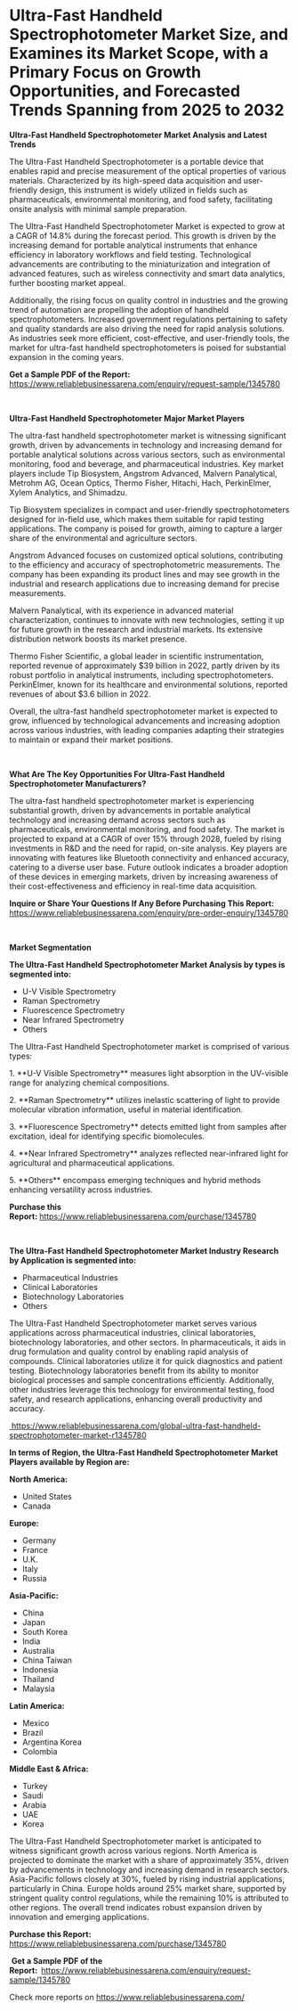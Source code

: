 <p><h1>Ultra-Fast Handheld Spectrophotometer Market Size, and Examines its Market Scope, with a Primary Focus on Growth Opportunities, and Forecasted Trends Spanning from 2025 to 2032</h1></p><p><strong>Ultra-Fast Handheld Spectrophotometer Market Analysis and Latest Trends</strong></p>
<p><p>The Ultra-Fast Handheld Spectrophotometer is a portable device that enables rapid and precise measurement of the optical properties of various materials. Characterized by its high-speed data acquisition and user-friendly design, this instrument is widely utilized in fields such as pharmaceuticals, environmental monitoring, and food safety, facilitating onsite analysis with minimal sample preparation.</p><p>The Ultra-Fast Handheld Spectrophotometer Market is expected to grow at a CAGR of 14.8% during the forecast period. This growth is driven by the increasing demand for portable analytical instruments that enhance efficiency in laboratory workflows and field testing. Technological advancements are contributing to the miniaturization and integration of advanced features, such as wireless connectivity and smart data analytics, further boosting market appeal.</p><p>Additionally, the rising focus on quality control in industries and the growing trend of automation are propelling the adoption of handheld spectrophotometers. Increased government regulations pertaining to safety and quality standards are also driving the need for rapid analysis solutions. As industries seek more efficient, cost-effective, and user-friendly tools, the market for ultra-fast handheld spectrophotometers is poised for substantial expansion in the coming years.</p></p>
<p><strong>Get a Sample PDF of the Report:&nbsp;</strong> <a href="https://www.reliablebusinessarena.com/enquiry/request-sample/1345780?utm_campaign=2112&utm_medium=2&utm_source=Github&utm_content=ia&utm_term=27022025&utm_id=ultra-fast-handheld-spectrophotometer">https://www.reliablebusinessarena.com/enquiry/request-sample/1345780</a></p>
<p>&nbsp;</p>
<p><strong>Ultra-Fast Handheld Spectrophotometer Major Market Players</strong></p>
<p><p>The ultra-fast handheld spectrophotometer market is witnessing significant growth, driven by advancements in technology and increasing demand for portable analytical solutions across various sectors, such as environmental monitoring, food and beverage, and pharmaceutical industries. Key market players include Tip Biosystem, Angstrom Advanced, Malvern Panalytical, Metrohm AG, Ocean Optics, Thermo Fisher, Hitachi, Hach, PerkinElmer, Xylem Analytics, and Shimadzu.</p><p>Tip Biosystem specializes in compact and user-friendly spectrophotometers designed for in-field use, which makes them suitable for rapid testing applications. The company is poised for growth, aiming to capture a larger share of the environmental and agriculture sectors.</p><p>Angstrom Advanced focuses on customized optical solutions, contributing to the efficiency and accuracy of spectrophotometric measurements. The company has been expanding its product lines and may see growth in the industrial and research applications due to increasing demand for precise measurements.</p><p>Malvern Panalytical, with its experience in advanced material characterization, continues to innovate with new technologies, setting it up for future growth in the research and industrial markets. Its extensive distribution network boosts its market presence.</p><p>Thermo Fisher Scientific, a global leader in scientific instrumentation, reported revenue of approximately $39 billion in 2022, partly driven by its robust portfolio in analytical instruments, including spectrophotometers. PerkinElmer, known for its healthcare and environmental solutions, reported revenues of about $3.6 billion in 2022.</p><p>Overall, the ultra-fast handheld spectrophotometer market is expected to grow, influenced by technological advancements and increasing adoption across various industries, with leading companies adapting their strategies to maintain or expand their market positions.</p></p>
<p>&nbsp;</p>
<p><strong>What Are The Key Opportunities For Ultra-Fast Handheld Spectrophotometer Manufacturers?</strong></p>
<p><p>The ultra-fast handheld spectrophotometer market is experiencing substantial growth, driven by advancements in portable analytical technology and increasing demand across sectors such as pharmaceuticals, environmental monitoring, and food safety. The market is projected to expand at a CAGR of over 15% through 2028, fueled by rising investments in R&D and the need for rapid, on-site analysis. Key players are innovating with features like Bluetooth connectivity and enhanced accuracy, catering to a diverse user base. Future outlook indicates a broader adoption of these devices in emerging markets, driven by increasing awareness of their cost-effectiveness and efficiency in real-time data acquisition.</p></p>
<p><strong>Inquire or Share Your Questions If Any Before Purchasing This Report:</strong> <a href="https://www.reliablebusinessarena.com/enquiry/pre-order-enquiry/1345780?utm_campaign=2112&utm_medium=2&utm_source=Github&utm_content=ia&utm_term=27022025&utm_id=ultra-fast-handheld-spectrophotometer">https://www.reliablebusinessarena.com/enquiry/pre-order-enquiry/1345780</a></p>
<p>&nbsp;</p>
<p><strong>Market Segmentation</strong></p>
<p><strong>The Ultra-Fast Handheld Spectrophotometer Market Analysis by types is segmented into:</strong></p>
<p><ul><li>U-V Visible Spectrometry</li><li>Raman Spectrometry</li><li>Fluorescence Spectrometry</li><li>Near Infrared Spectrometry</li><li>Others</li></ul></p>
<p><p>The Ultra-Fast Handheld Spectrophotometer market is comprised of various types: </p><p>1. **U-V Visible Spectrometry** measures light absorption in the UV-visible range for analyzing chemical compositions.</p><p>2. **Raman Spectrometry** utilizes inelastic scattering of light to provide molecular vibration information, useful in material identification.</p><p>3. **Fluorescence Spectrometry** detects emitted light from samples after excitation, ideal for identifying specific biomolecules.</p><p>4. **Near Infrared Spectrometry** analyzes reflected near-infrared light for agricultural and pharmaceutical applications. </p><p>5. **Others** encompass emerging techniques and hybrid methods enhancing versatility across industries.</p></p>
<p><strong>Purchase this Report:&nbsp;</strong><a href="https://www.reliablebusinessarena.com/purchase/1345780?utm_campaign=2112&utm_medium=2&utm_source=Github&utm_content=ia&utm_term=27022025&utm_id=ultra-fast-handheld-spectrophotometer">https://www.reliablebusinessarena.com/purchase/1345780</a></p>
<p>&nbsp;</p>
<p><strong>The Ultra-Fast Handheld Spectrophotometer Market Industry Research by Application is segmented into:</strong></p>
<p><ul><li>Pharmaceutical Industries</li><li>Clinical Laboratories</li><li>Biotechnology Laboratories</li><li>Others</li></ul></p>
<p><p>The Ultra-Fast Handheld Spectrophotometer market serves various applications across pharmaceutical industries, clinical laboratories, biotechnology laboratories, and other sectors. In pharmaceuticals, it aids in drug formulation and quality control by enabling rapid analysis of compounds. Clinical laboratories utilize it for quick diagnostics and patient testing. Biotechnology laboratories benefit from its ability to monitor biological processes and sample concentrations efficiently. Additionally, other industries leverage this technology for environmental testing, food safety, and research applications, enhancing overall productivity and accuracy.</p></p>
<p><a href="https://www.reliablebusinessarena.com/global-ultra-fast-handheld-spectrophotometer-market-r1345780?utm_campaign=2112&utm_medium=2&utm_source=Github&utm_content=ia&utm_term=27022025&utm_id=ultra-fast-handheld-spectrophotometer">&nbsp;https://www.reliablebusinessarena.com/global-ultra-fast-handheld-spectrophotometer-market-r1345780</a></p>
<p><strong>In terms of Region, the Ultra-Fast Handheld Spectrophotometer Market Players available by Region are:</strong></p>
<p>
    <p> <strong> North America: </strong>
        <ul>
            <li>United States</li>
            <li>Canada</li>
        </ul>
        </p> 
    <p> <strong> Europe: </strong>
        <ul>
            <li>Germany</li>
            <li>France</li>
            <li>U.K.</li>
            <li>Italy</li>
            <li>Russia</li>
        </ul>
        </p> 
    <p> <strong> Asia-Pacific: </strong>
        <ul>
            <li>China</li>
            <li>Japan</li>
            <li>South Korea</li>
            <li>India</li>
            <li>Australia</li>
            <li>China Taiwan</li>
            <li>Indonesia</li>
            <li>Thailand</li>
            <li>Malaysia</li>
        </ul>
        </p> 
    <p> <strong> Latin America: </strong>
        <ul>
            <li>Mexico</li>
            <li>Brazil</li>
            <li>Argentina Korea</li>
            <li>Colombia</li>
        </ul>
        </p> 
    <p> <strong> Middle East & Africa: </strong>
        <ul>
            <li>Turkey</li>
            <li>Saudi</li>
            <li>Arabia</li>
            <li>UAE</li>
            <li>Korea</li>
        </ul>
    </p>
    </p>
<p><p>The Ultra-Fast Handheld Spectrophotometer market is anticipated to witness significant growth across various regions. North America is projected to dominate the market with a share of approximately 35%, driven by advancements in technology and increasing demand in research sectors. Asia-Pacific follows closely at 30%, fueled by rising industrial applications, particularly in China. Europe holds around 25% market share, supported by stringent quality control regulations, while the remaining 10% is attributed to other regions. The overall trend indicates robust expansion driven by innovation and emerging applications.</p></p>
<p><strong>Purchase this Report: </strong><a href="https://www.reliablebusinessarena.com/purchase/1345780?utm_campaign=2112&utm_medium=2&utm_source=Github&utm_content=ia&utm_term=27022025&utm_id=ultra-fast-handheld-spectrophotometer">https://www.reliablebusinessarena.com/purchase/1345780</a></p>
<p>&nbsp;<strong>Get a Sample PDF of the Report:&nbsp;&nbsp;</strong><a href="https://www.reliablebusinessarena.com/enquiry/request-sample/1345780?utm_campaign=2112&utm_medium=2&utm_source=Github&utm_content=ia&utm_term=27022025&utm_id=ultra-fast-handheld-spectrophotometer">https://www.reliablebusinessarena.com/enquiry/request-sample/1345780</a></p>
<p><strong></strong></p>
<p>Check more reports on <a href="https://www.reliablebusinessarena.com/?utm_campaign=2112&utm_medium=2&utm_source=Github&utm_content=ia&utm_term=27022025&utm_id=ultra-fast-handheld-spectrophotometer">https://www.reliablebusinessarena.com/</a></p>
